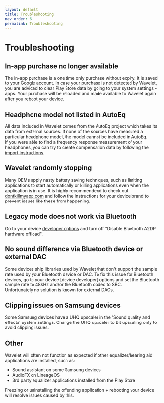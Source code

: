 ```yaml
---
layout: default
title: Troubleshooting
nav_order: 6
permalink: Troubleshooting
---
```


# Troubleshooting

## In-app purchase no longer available
The in-app purchase is a one time only purchase without expiry. It is saved to your Google account. In case your purchase is not detected by Wavelet, you are adviced to clear Play Store data by going to your system settings - apps. Your purchase will be reloaded and made available to Wavelet again after you reboot your device.


## Headphone model not listed in AutoEq
All data included in Wavelet comes from the AutoEq project which takes its data from external sources. If none of the sources have measured a particular headphone model, the model cannot be included in AutoEq.  
If you were able to find a frequency response measurement of your headphones, you can try to create compensation data by following the [import instructions].


## Wavelet randomly stopping
Many OEMs apply nasty battery saving techniques, such as limiting applications to start automatically or killing applications even when the application is in use. It is highly recommendend to check out [dontkillmyapp.com] and follow the instructions for your device brand to prevent issues like these from happening.


## Legacy mode does not work via Bluetooth
Go to your device [developer options] and turn off "Disable Bluetooth A2DP hardware offload".


## No sound difference via Bluetooth device or external DAC
Some devices ship libraries used by Wavelet that don't support the sample rate used by your Bluetooth device or DAC. To fix this issue for Bluetooth devices, go to your device [device developer] options and set the Bluetooth sample rate to 48kHz and/or the Bluetooth codec to SBC.  
Unfortunately no solution is known for external DACs.


## Clipping issues on Samsung devices
Some Samsung devices have a UHQ upscaler in the 'Sound quality and effects' system settings. Change the UHQ upscaler to Bit upscaling only to avoid clipping issues.


## Other
Wavelet will often not function as expected if other equalizer/hearing aid applications are installed, such as:
- Sound assistant on some Samsung devices
- AudioFX on LineageOS
- 3rd party equalizer applications installed from the Play Store

Freezing or uninstalling the offending application + rebooting your device will resolve issues caused by this.

[import instructions]: /Import
[developer options]: https://developer.android.com/studio/debug/dev-options.html#enable
[dontkillmyapp.com]: https://dontkillmyapp.com/